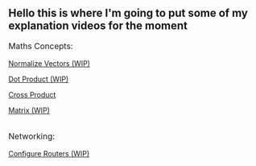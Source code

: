 ## Hello this is where I'm going to put some of my explanation  videos for the moment

<p style="font-size:16px"> Maths Concepts:</p>

[Normalize Vectors (WIP)](VideoPages\NormalizeVectors.html)

[Dot Product (WIP)](VideoPages\DotProduct.md)

[Cross Product](VideoPages\CrossProduct.html)

[Matrix (WIP)](VideoPages\matrix.html)
<br><br>

<p style="font-size:16px"> Networking:</p>

[Configure Routers (WIP)](VideoPages\ConfigRouter)
